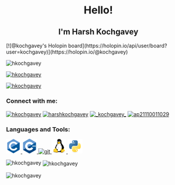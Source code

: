 
<h1 align="center">Hello!</h1>
<h2 align="center">I'm Harsh Kochgavey</h2>
[![@kochgavey's Holopin board](https://holopin.io/api/user/board?user=kochgavey)](https://holopin.io/@kochgavey)



<p align="left"> <img src="https://komarev.com/ghpvc/?username=hkochgavey&label=Profile%20views&color=0e75b6&style=flat" alt="hkochgavey" /> </p>

<p align="left"> <a href="https://github.com/ryo-ma/github-profile-trophy"><img src="https://github-profile-trophy.vercel.app/?username=hkochgavey" alt="hkochgavey" /></a> </p>

<p align="left"> <a href="https://twitter.com/hkochgavey" target="blank"><img src="https://img.shields.io/twitter/follow/hkochgavey?logo=twitter&style=for-the-badge" alt="hkochgavey" /></a> </p>

<h3 align="left">Connect with me:</h3>
<p align="left">
<a href="https://twitter.com/hkochgavey" target="blank"><img align="center" src="https://raw.githubusercontent.com/rahuldkjain/github-profile-readme-generator/master/src/images/icons/Social/twitter.svg" alt="hkochgavey" height="30" width="40" /></a>
<a href="https://linkedin.com/in/harshkochgavey" target="blank"><img align="center" src="https://raw.githubusercontent.com/rahuldkjain/github-profile-readme-generator/master/src/images/icons/Social/linked-in-alt.svg" alt="harshkochgavey" height="30" width="40" /></a>
<a href="https://instagram.com/_kochgavey_" target="blank"><img align="center" src="https://raw.githubusercontent.com/rahuldkjain/github-profile-readme-generator/master/src/images/icons/Social/instagram.svg" alt="_kochgavey_" height="30" width="40" /></a>
<a href="https://www.hackerrank.com/ap21110011029" target="blank"><img align="center" src="https://raw.githubusercontent.com/rahuldkjain/github-profile-readme-generator/master/src/images/icons/Social/hackerrank.svg" alt="ap21110011029" height="30" width="40" /></a>
</p>

<h3 align="left">Languages and Tools:</h3>
<p align="left"> <a href="https://www.cprogramming.com/" target="_blank" rel="noreferrer"> <img src="https://raw.githubusercontent.com/devicons/devicon/master/icons/c/c-original.svg" alt="c" width="40" height="40"/> </a> <a href="https://www.w3schools.com/cpp/" target="_blank" rel="noreferrer"> <img src="https://raw.githubusercontent.com/devicons/devicon/master/icons/cplusplus/cplusplus-original.svg" alt="cplusplus" width="40" height="40"/> </a> <a href="https://git-scm.com/" target="_blank" rel="noreferrer"> <img src="https://www.vectorlogo.zone/logos/git-scm/git-scm-icon.svg" alt="git" width="40" height="40"/> </a> <a href="https://www.linux.org/" target="_blank" rel="noreferrer"> <img src="https://raw.githubusercontent.com/devicons/devicon/master/icons/linux/linux-original.svg" alt="linux" width="40" height="40"/> </a> <a href="https://www.python.org" target="_blank" rel="noreferrer"> <img src="https://raw.githubusercontent.com/devicons/devicon/master/icons/python/python-original.svg" alt="python" width="40" height="40"/> </a> </p>

<p><img align="left" src="https://github-readme-stats.vercel.app/api/top-langs?username=hkochgavey&show_icons=true&locale=en&layout=compact" alt="hkochgavey" /></p>

<p>&nbsp;<img align="center" src="https://github-readme-stats.vercel.app/api?username=hkochgavey&show_icons=true&locale=en" alt="hkochgavey" /></p>

<p><img align="center" src="https://github-readme-streak-stats.herokuapp.com/?user=hkochgavey&" alt="hkochgavey" /></p>

